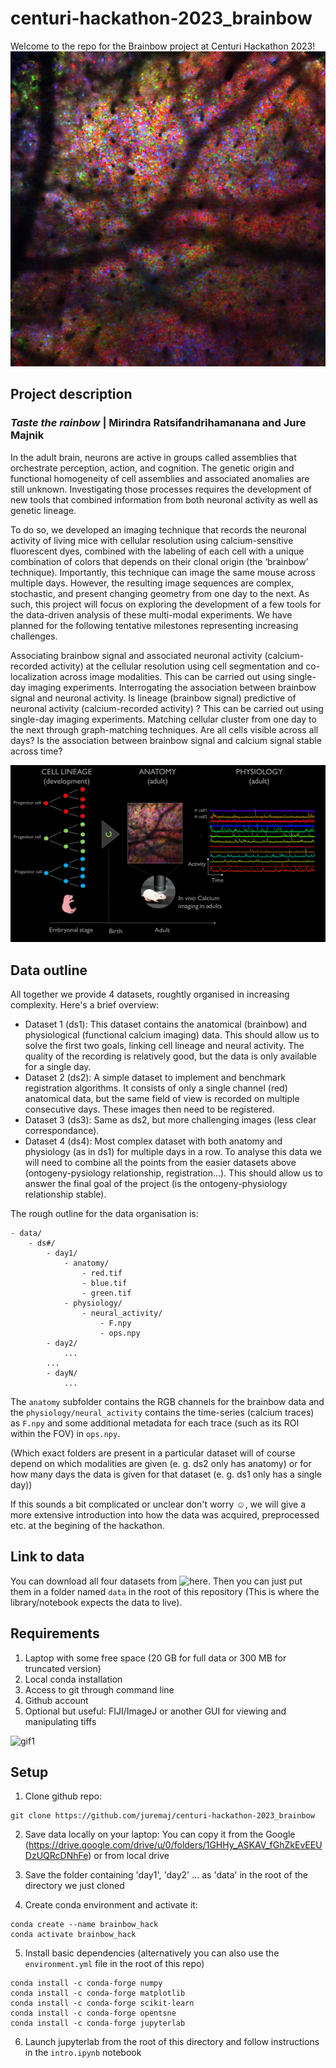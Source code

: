 # centuri-hackathon-2023_brainbow
Welcome to the repo for the Brainbow project at Centuri Hackathon 2023!
![image1](https://github.com/juremaj/centuri-hackathon-2023_brainbow/blob/main/media/example_imgs/barrel_cytbow_01.png)

## Project description

### *Taste the rainbow* | Mirindra Ratsifandrihamanana and Jure Majnik

In the adult brain, neurons are active in groups called assemblies that orchestrate perception, action, and cognition. The genetic origin and functional homogeneity of cell assemblies and associated anomalies are still unknown. Investigating those processes requires the development of new tools that combined information from both neuronal activity as well as genetic lineage.

To do so, we developed an imaging technique that records the neuronal activity of living mice with cellular resolution using calcium-sensitive fluorescent dyes, combined with the labeling of each cell with a unique combination of colors that depends on their clonal origin (the ‘brainbow’ technique). Importantly, this technique can image the same mouse across multiple days. However, the resulting image sequences are complex, stochastic, and present changing geometry from one day to the next. As such, this project will focus on exploring the development of a few tools for the data-driven analysis of these multi-modal experiments. We have planned for the following tentative milestones representing increasing challenges.  

Associating brainbow signal and associated neuronal activity (calcium-recorded activity) at the cellular resolution using cell segmentation and co-localization across image modalities. This can be carried out using single-day imaging experiments.
Interrogating the association between brainbow signal and neuronal activity. Is lineage (brainbow signal) predictive of neuronal activity (calcium-recorded activity) ? This can be carried out using single-day imaging experiments.
Matching cellular cluster from one day to the next through graph-matching techniques. Are all cells visible across all days? Is the association between brainbow signal and calcium signal stable across time?

![abstract](https://github.com/juremaj/centuri-hackathon-2023_brainbow/blob/main/media/graphical-abstract.png)

## Data outline
All together we provide 4 datasets, roughtly organised in increasing complexity. Here's a brief overview:

- Dataset 1 (ds1): This dataset contains the anatomical (brainbow) and physiological (functional calcium imaging) data. This should allow us to solve the first two goals, linking cell lineage and neural activity. The quality of the recording is relatively good, but the data is only available for a single day.
- Dataset 2 (ds2): A simple dataset to implement and benchmark registration algorithms. It consists of only a single channel (red) anatomical data, but the same field of view is recorded on multiple consecutive days. These images then need to be registered.
- Dataset 3 (ds3): Same as ds2, but more challenging images (less clear correspondance).
- Dataset 4 (ds4): Most complex dataset with both anatomy and physiology (as in ds1) for multiple days in a row. To analyse this data we will need to combine all the points from the easier datasets above (ontogeny-pysiology relationship, registration...). This should allow us to answer the final goal of the project (is the ontogeny-physiology relationship stable).

The rough outline for the data organisation is:
```
- data/
    - ds#/
        - day1/
            - anatomy/
                - red.tif
                - blue.tif
                - green.tif
            - physiology/
                - neural_activity/
                    - F.npy
                    - ops.npy
        - day2/
            ...
        ...
        - dayN/
            ...
```

The `anatomy` subfolder contains the RGB channels for the brainbow data and the `physiology/neural_activity` contains the time-series (calcium traces) as `F.npy` and some additional metadata for each trace (such as its ROI within the FOV) in `ops.npy`. 

(Which exact folders are present in a particular dataset will of course depend on which modalities are given (e. g. ds2 only has anatomy) or for how many days the data is given for that dataset (e. g. ds1 only has a single day))

If this sounds a bit complicated or unclear don't worry :relaxed:, we will give a more extensive introduction into how the data was acquired, preprocessed etc. at the begining of the hackathon.

## Link to data

You can download all four datasets from ![here](https://filesender.renater.fr/?s=download&token=3d3b079c-3311-442f-a305-90fb18ef33ec). Then you can just put them in a folder named `data` in the root of this repository (This is where the library/notebook expects the data to live).

## Requirements

1) Laptop with some free space (20 GB for full data or 300 MB for truncated version)
2) Local conda installation
3) Access to git through command line
4) Github account
5) Optional but useful: FIJI/ImageJ or another GUI for viewing and manipulating tiffs

![gif1](https://github.com/juremaj/centuri-hackathon-2023_brainbow/blob/main/media/example_imgs/nucbow_zsweep.gif)

## Setup

1) Clone github repo:
```
git clone https://github.com/juremaj/centuri-hackathon-2023_brainbow
```
2) Save data locally on your laptop:
You can copy it from the Google (https://drive.google.com/drive/u/0/folders/1GHHy_ASKAV_fGhZkEvEEUDzUQRcDNhFe) or from local drive

3) Save the folder containing 'day1', 'day2' ... as 'data' in the root of the directory we just cloned

4) Create conda environment and activate it:
```
conda create --name brainbow_hack
conda activate brainbow_hack
```

5) Install basic dependencies (alternatively you can also use the `environment.yml` file in the root of this repo)
```
conda install -c conda-forge numpy
conda install -c conda-forge matplotlib
conda install -c conda-forge scikit-learn
conda install -c conda-forge opentsne
conda install -c conda-forge jupyterlab
```

6) Launch jupyterlab from the root of this directory and follow instructions in the `intro.ipynb` notebook



